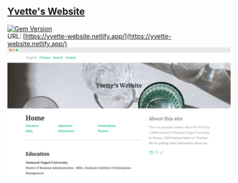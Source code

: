 <font color="#33A6B8"><h2>[Yvette's Website](https://yvette-website.netlify.app/)</font></h2>
[![Gem Version](https://badge.fury.io/rb/alembic-jekyll-theme.svg)](https://badge.fury.io/rb/alembic-jekyll-theme)    
URL: [https://yvette-website.netlify.app/](https://yvette-website.netlify.app/)   
![Screenshot](https://github.com/Yvette0828/MyWebsite/blob/master/screenshot.png)
